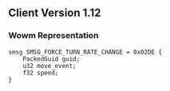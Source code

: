 ## Client Version 1.12

### Wowm Representation
```rust,ignore
smsg SMSG_FORCE_TURN_RATE_CHANGE = 0x02DE {
    PackedGuid guid;    
    u32 move_event;    
    f32 speed;    
}

```
